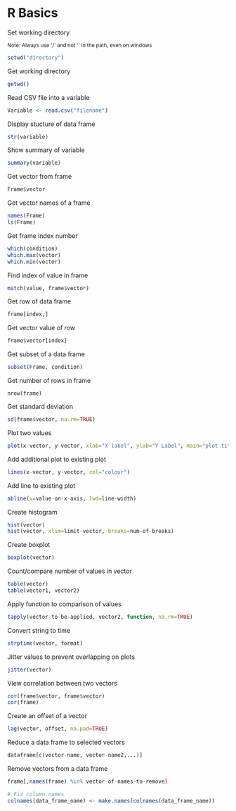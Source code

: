 R Basics
=========

Set working directory

<small>Note: Always use '/' and not '\' in the path, even on windows</small>

``` R
setwd("directory")
```

Get working directory

``` R
getwd()
```

Read CSV file into a variable

``` R
Variable <- read.csv("filename")
```

Display stucture of data frame

``` R
str(variable)
```

Show summary of variable

``` R
summary(variable)
```

Get vector from frame

``` R
Frame$vector
```

Get vector names of a frame

``` R
names(Frame)
ls(Frame)
```

Get frame index number

``` R
which(condition)
which.max(vector)
which.min(vector)
```

Find index of value in frame

``` R
match(value, frame$vector)
```

Get row of data frame

``` R
frame[index,]
```

Get vector value of row

``` R
frame$vector[index]
```

Get subset of a data frame

``` R 
subset(Frame, condition)
``` 

Get number of rows in frame

```
nrow(frame)
```

Get standard deviation

``` R
sd(frame$vector, na.rm=TRUE)
```

Plot two values

``` R 
plot(x-vector, y-vector, xlab="X label", ylab="Y Label", main="plot title", col="colour")
```

Add additional plot to existing plot

``` R
lines(x-vector, y-vector, col="colour")
```

Add line to existing plot

``` R
abline(v=value-on-x-axis, lwd=line-width)
```

Create histogram

``` R
hist(vector)
hist(vector, xlim=limit-vector, breaks=num-of-breaks)
```

Create boxplot

``` R
boxplot(vector)
```

Count/compare number of values in vector

``` R
table(vector)
table(vector1, vector2)
```

Apply function to comparison of values

``` R
tapply(vector-to-be-applied, vector2, function, na.rm=TRUE)
```

Convert string to time

``` R
strptime(vector, format)
```

Jitter values to prevent overlapping on plots

``` R
jitter(vector)
```

View correlation between two vectors

``` R
cor(frame$vector, frame$vector)
cor(frame)
```

Create an offset of a vector

``` R
lag(vector, offset, na.pad=TRUE)
```

Reduce a data frame to selected vectors

``` R
dataframe[c(vector-name, vector-name2,...)]
```

Remove vectors from a data frame

``` R
frame[,names(frame) %in% vector-of-names-to-remove)
```

``` R
# Fix column names
colnames(data_frame_name) <- make.names(colnames(data_frame_name))
```